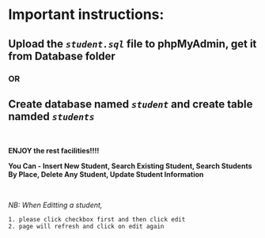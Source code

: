 # Important instructions:   

## Upload the _`student.sql`_ file  to phpMyAdmin, get it from Database folder   

### OR    

## Create database named _`student`_  and create table namded _`students`_    

<br>   

**ENJOY the rest facilities!!!!** 

**You Can - Insert New Student, Search Existing Student, Search Students By Place, Delete Any Student, Update Student Information**

<br>   

*NB: When Editting a student,*  

    1. please click checkbox first and then click edit
    2. page will refresh and click on edit again
